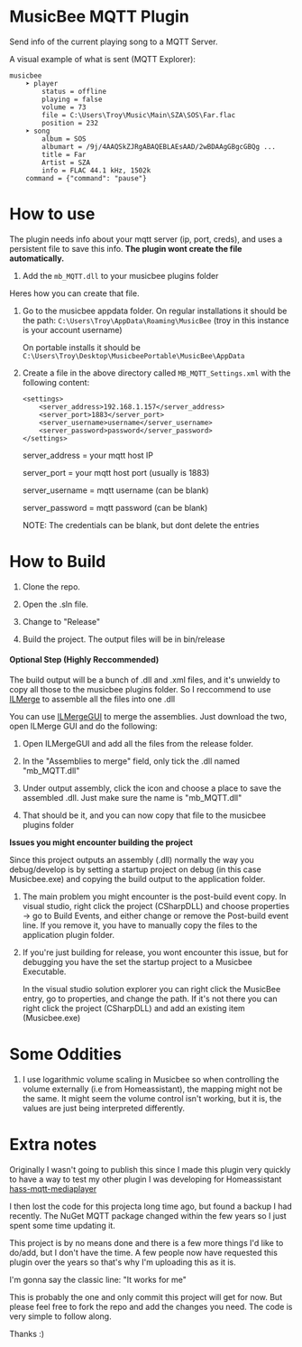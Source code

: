 # MusicBee MQTT Plugin
Send info of the current playing song to a MQTT Server. 

A visual example of what is sent (MQTT Explorer):
```
musicbee
    ➤ player
        status = offline
        playing = false
        volume = 73
        file = C:\Users\Troy\Music\Main\SZA\SOS\Far.flac
        position = 232
    ➤ song
        album = SOS
        albumart = /9j/4AAQSkZJRgABAQEBLAEsAAD/2wBDAAgGBgcGBQg ...
        title = Far
        Artist = SZA
        info = FLAC 44.1 kHz, 1502k
    command = {"command": "pause"}
```

# How to use

The plugin needs info about your mqtt server (ip, port, creds), and uses a persistent file to save this info. **The plugin wont create the file automatically.**

1. Add the ```mb_MQTT.dll``` to your musicbee plugins folder

Heres how you can create that file.

1. Go to the musicbee appdata folder. On regular installations it should be the path: ```C:\Users\Troy\AppData\Roaming\MusicBee``` (troy in this instance is your account username)

    On portable installs it should be ```C:\Users\Troy\Desktop\MusicbeePortable\MusicBee\AppData```

2. Create a file in the above directory called ```MB_MQTT_Settings.xml``` with the following content:
    ```
    <settings>
        <server_address>192.168.1.157</server_address>
        <server_port>1883</server_port>
        <server_username>username</server_username>
        <server_password>password</server_password>
    </settings>
    ```
    server_address = your mqtt host IP

    server_port = your mqtt host port (usually is 1883)

    server_username = mqtt username (can be blank)

    server_password = mqtt password (can be blank)

    NOTE: The credentials can be blank, but dont delete the entries

# How to Build

1. Clone the repo.

2. Open the .sln file.

3. Change to "Release" 

4. Build the project. The output files will be in bin/release

#### Optional Step (Highly Reccommended)

The build output will be a bunch of .dll and .xml files, and it's unwieldy to copy all those to the musicbee plugins folder. So I reccommend to use [ILMerge](https://www.nuget.org/packages/ilmerge/) to assemble all the files into one .dll

You can use [ILMergeGUI](https://github.com/jpdillingham/ILMergeGUI) to merge the assemblies. Just download the two, open ILMerge GUI and do the following:

1. Open ILMergeGUI and add all the files from the release folder.

2. In the "Assemblies to merge" field, only tick the .dll named "mb_MQTT.dll"

3. Under output assembly, click the icon and choose a place to save the assembled .dll. Just make sure the name is "mb_MQTT.dll"

4. That should be it, and you can now copy that file to the musicbee plugins folder

**Issues you might encounter building the project**

Since this project outputs an assembly (.dll) normally the way you debug/develop is by setting a startup project on debug (in this case Musicbee.exe) and copying the build output to the application folder.

1. The main problem you might encounter is the post-build event copy. In visual studio, right click the project (CSharpDLL) and choose properties -> go to Build Events, and either change or remove the Post-build event line. If you remove it, you have to manually copy the files to the application plugin folder.

2. If you're just building for release, you wont encounter this issue, but for debugging you have the set the startup project to a Musicbee Executable.

    In the visual studio solution explorer you can right click the MusicBee entry, go to properties, and change the path. If it's not there you can right click the project (CSharpDLL) and add an existing item (Musicbee.exe)

# Some Oddities

1. I use logarithmic volume scaling in Musicbee so when controlling the volume externally (i.e from Homeassistant), the mapping might not be the same. It might seem the volume control isn't working, but it is, the values are just being interpreted differently.

# Extra notes

Originally I wasn't going to publish this since I made this plugin very quickly to have a way to test my other plugin I was developing for Homeassistant [hass-mqtt-mediaplayer](https://github.com/TroyFernandes/hass-mqtt-mediaplayer)

I then lost the code for this projecta long time ago, but found a backup I had recently. The NuGet MQTT package changed within the few years so I just spent some time updating it.

This project is by no means done and there is a few more things I'd like to do/add, but I don't have the time. A few people now have requested this plugin over the years so that's why I'm uploading this as it is.

I'm gonna say the classic line: "It works for me"

This is probably the one and only commit this project will get for now. But please feel free to fork the repo and add the changes you need. The code is very simple to follow along.

Thanks :)